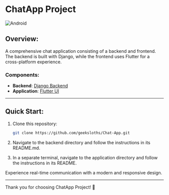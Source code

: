 # ChatApp Project
<img src="./mockups/banner.png" alt="Android" />

## Overview: 
A comprehensive chat application consisting of a backend and frontend. The backend is built with Django, while the frontend uses Flutter for a cross-platform experience.

### Components:
- **Backend**: [Django Backend](backend/README.md)
- **Application**: [Flutter UI](application/README.md)

---

## Quick Start:

1. Clone this repository:
   ```bash
   git clone https://github.com/geeksloths/Chat-App.git
2. Navigate to the backend directory and follow the instructions in its README.md.

3. In a separate terminal, navigate to the application directory and follow the instructions in its README.

Experience real-time communication with a modern and responsive design.

---
Thank you for choosing ChatApp Project! 🚀
